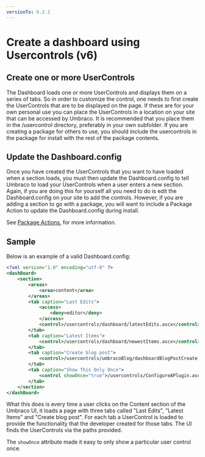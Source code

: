 ```yaml
---
versionTo: 6.2.1
---
```


# Create a dashboard using Usercontrols (v6)

## Create one or more UserControls

The Dashboard loads one or more UserControls and displays them on a series of tabs. So in order to customize the control, one needs to first create the UserControls that are to be displayed on the page. If these are for your own personal use you can place the UserControls in a location on your site that can be accessed by Umbraco. It is recommended that you place them in the /usercontrol directory, preferably in your own subfolder. If you are creating a package for others to use, you should include the usercontrols in the package for install with the rest of the package contents.

## Update the Dashboard.config

Once you have created the UserControls that you want to have loaded when a section loads, you must then update the Dashboard.config to tell Umbraco to load your UserControls when a user enters a new section. Again, if you are doing this for yourself all you need to do is edit the Dashboard.config on your site to add the controls. However, if you are adding a section to go with a package, you will want to include a Package Action to update the Dashboard.config during install.

See [Package Actions.](../../../Reference/Packaging/index.md) for more information.

## Sample

Below is an example of a valid Dashboard.config:

```xml
<?xml version="1.0" encoding="utf-8" ?>
<dashBoard>
    <section>
        <areas>
            <area>content</area>
        </areas>
        <tab caption="Last Edits">
            <access>
                <deny>editor</deny>
            </access>
            <control>/usercontrols/dashboard/latestEdits.ascx</control>
        </tab>
        <tab caption="Latest Items">
            <control>/usercontrols/dashboard/newestItems.ascx</control>
        </tab>
        <tab caption="Create blog post">
            <control>/usercontrols/umbracoBlog/dashboardBlogPostCreate.ascx</control>
        </tab>
        <tab caption="Show This Only Once">
            <control showOnce="true">/usercontrols/ConfigureAPlugin.ascx</control>
        </tab>
    </section>
</dashBoard>
```

What this does is every time a user clicks on the Content section of the Umbraco UI, it loads a page with three tabs called "Last Edits", "Latest Items" and "Create blog post". For each tab a UserControl is loaded to provide the functionality that the developer created for those tabs. The UI finds the UserControls via the paths provided.

The `showOnce` attribute made it easy to only show a particular user control once.